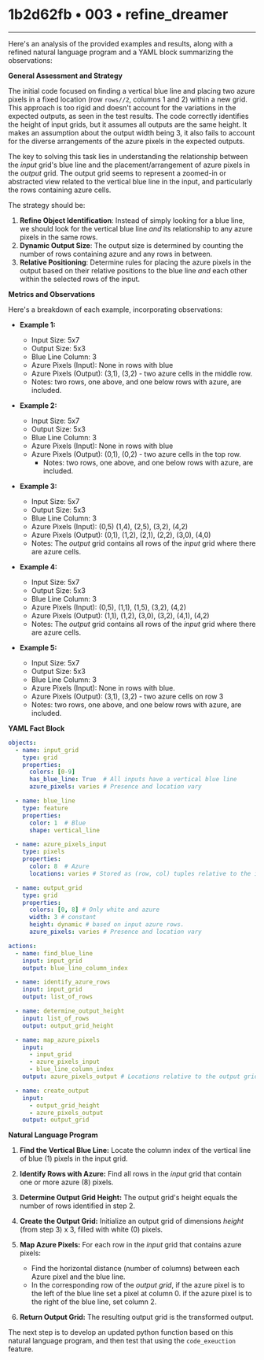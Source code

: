 # 1b2d62fb • 003 • refine_dreamer

---
Here's an analysis of the provided examples and results, along with a refined natural language program and a YAML block summarizing the observations:

**General Assessment and Strategy**

The initial code focused on finding a vertical blue line and placing two azure pixels in a fixed location (row `rows//2`, columns 1 and 2) within a new grid. This approach is too rigid and doesn't account for the variations in the expected outputs, as seen in the test results. The code correctly identifies the height of input grids, but it assumes all outputs are the same height. It makes an assumption about the output width being 3, it also fails to account for the diverse arrangements of the azure pixels in the expected outputs.

The key to solving this task lies in understanding the relationship between the *input* grid's blue line and the placement/arrangement of azure pixels in the *output* grid. The output grid seems to represent a zoomed-in or abstracted view related to the vertical blue line in the input, and particularly the rows containing azure cells.

The strategy should be:

1.  **Refine Object Identification**: Instead of simply looking for a blue line, we should look for the vertical blue line *and* its relationship to any azure pixels in the same rows.
2.  **Dynamic Output Size**: The output size is determined by counting the number of rows containing azure and any rows in between.
3.  **Relative Positioning**: Determine rules for placing the azure pixels in the output based on their relative positions to the blue line *and* each other within the selected rows of the input.

**Metrics and Observations**

Here's a breakdown of each example, incorporating observations:

*   **Example 1:**
    *   Input Size: 5x7
    *   Output Size: 5x3
    *   Blue Line Column: 3
    *   Azure Pixels (Input): None in rows with blue
    *   Azure Pixels (Output): (3,1), (3,2) - two azure cells in the middle row.
    *   Notes: two rows, one above, and one below rows with azure, are included.

*   **Example 2:**
    *   Input Size: 5x7
    *   Output Size: 5x3
    *   Blue Line Column: 3
    *   Azure Pixels (Input): None in rows with blue
    *   Azure Pixels (Output): (0,1), (0,2) - two azure cells in the top row.
        *   Notes: two rows, one above, and one below rows with azure, are included.

*   **Example 3:**
    *   Input Size: 5x7
    *   Output Size: 5x3
    *   Blue Line Column: 3
    *   Azure Pixels (Input): (0,5) (1,4), (2,5), (3,2), (4,2)
    *   Azure Pixels (Output): (0,1), (1,2), (2,1), (2,2), (3,0), (4,0)
    *   Notes: The *output* grid contains all rows of the *input* grid where there are azure cells.

*   **Example 4:**
    *   Input Size: 5x7
    *   Output Size: 5x3
    *   Blue Line Column: 3
    *   Azure Pixels (Input): (0,5), (1,1), (1,5), (3,2), (4,2)
    *   Azure Pixels (Output): (1,1), (1,2), (3,0), (3,2), (4,1), (4,2)
    *    Notes: The *output* grid contains all rows of the *input* grid where there are azure cells.

*   **Example 5:**
    *   Input Size: 5x7
    *   Output Size: 5x3
    *   Blue Line Column: 3
    *   Azure Pixels (Input): None in rows with blue.
    *   Azure Pixels (Output): (3,1), (3,2) - two azure cells on row 3
    *   Notes: two rows, one above, and one below rows with azure, are included.

**YAML Fact Block**

```yaml
objects:
  - name: input_grid
    type: grid
    properties:
      colors: [0-9]
      has_blue_line: True  # All inputs have a vertical blue line
      azure_pixels: varies # Presence and location vary

  - name: blue_line
    type: feature
    properties:
      color: 1  # Blue
      shape: vertical_line

  - name: azure_pixels_input
    type: pixels
    properties:
      color: 8  # Azure
      locations: varies # Stored as (row, col) tuples relative to the input grid

  - name: output_grid
    type: grid
    properties:
      colors: [0, 8] # Only white and azure
      width: 3 # constant
      height: dynamic # based on input azure rows.
      azure_pixels: varies # Presence and location vary

actions:
  - name: find_blue_line
    input: input_grid
    output: blue_line_column_index

  - name: identify_azure_rows
    input: input_grid
    output: list_of_rows

  - name: determine_output_height
    input: list_of_rows
    output: output_grid_height

  - name: map_azure_pixels
    input:
      - input_grid
      - azure_pixels_input
      - blue_line_column_index
    output: azure_pixels_output # Locations relative to the output grid

  - name: create_output
    input:
      - output_grid_height
      - azure_pixels_output
    output: output_grid
```

**Natural Language Program**

1.  **Find the Vertical Blue Line:** Locate the column index of the vertical line of blue (1) pixels in the input grid.

2.  **Identify Rows with Azure:** Find all rows in the *input* grid that contain one or more azure (8) pixels.

3.  **Determine Output Grid Height:** The output grid's height equals the number of rows identified in step 2.

4.  **Create the Output Grid:** Initialize an output grid of dimensions *height* (from step 3) x 3, filled with white (0) pixels.

5.  **Map Azure Pixels:** For each row in the *input* grid that contains azure pixels:
    *   Find the horizontal distance (number of columns) between each Azure pixel and the blue line.
    *   In the corresponding row of the *output grid*, if the azure pixel is to the left of the blue line set a pixel at column 0. if the azure pixel is to the right of the blue line, set column 2.

6. **Return Output Grid:** The resulting output grid is the transformed output.

The next step is to develop an updated python function based on this natural language program, and then test that using the `code_exeuction` feature.

